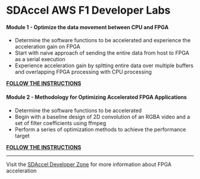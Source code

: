 # SDAccel AWS F1 Developer Labs

#### Module 1 - Optimize the data movement between CPU and FPGA
* Determine the software functions to be accelerated and experience the acceleration gain on FPGA
* Start with naive approach of sending the entire data from host to FPGA as a serial execution
* Experience acceleration gain by spltting entire data over multiple buffers and overlapping FPGA processing with CPU processing

[**FOLLOW THE INSTRUCTIONS**](./modules/module_01/README.md)

#### Module 2 - Methodology for Optimizing Accelerated FPGA Applications
* Determine the software functions to be accelerated
* Begin with a baseline design of 2D convolution of an RGBA video and a set of filter coefficients using ffmpeg
* Perform a series of optimization methods to achieve the performance target

[**FOLLOW THE INSTRUCTIONS**](./modules/module_02/README.md)

---------------------------------------

Visit the [SDAccel Developer Zone](https://www.xilinx.com/products/design-tools/software-zone/sdaccel.html) for more information about FPGA acceleration
